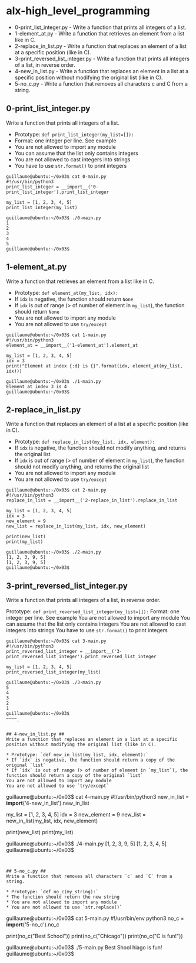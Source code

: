# alx-high_level_programming

* 0-print_list_integer.py - Write a function that prints all integers of a list.
* 1-element_at.py - Write a function that retrieves an element from a list like in C.
* 2-replace_in_list.py - Write a function that replaces an element of a list at a specific position (like in C).
* 3-print_reversed_list_integer.py - Write a function that prints all integers of a list, in reverse order.
* 4-new_in_list.py - Write a function that replaces an element in a list at a specific position without modifying the original list (like in C).
* 5-no_c.py - Write a function that removes all characters c and C from a string.



## 0-print_list_integer.py ##
Write a function that prints all integers of a list.

* Prototype: `def print_list_integer(my_list=[]):`
* Format: one integer per line. See example
* You are not allowed to import any module
* You can assume that the list only contains integers
* You are not allowed to cast integers into strings
* You have to use `str.format()` to print integers

~~~~
guillaume@ubuntu:~/0x03$ cat 0-main.py
#!/usr/bin/python3
print_list_integer = __import__('0-print_list_integer').print_list_integer

my_list = [1, 2, 3, 4, 5]
print_list_integer(my_list)

guillaume@ubuntu:~/0x03$ ./0-main.py
1
2
3
4
5
guillaume@ubuntu:~/0x03$ 
~~~~


## 1-element_at.py ##
Write a function that retrieves an element from a list like in C.

* Prototype: `def element_at(my_list, idx):`
* If `idx` is negative, the function should return `None`
* If `idx` is out of range (> of number of element in `my_list`), the function should return `None`
* You are not allowed to import any module
* You are not allowed to use `try/except`

~~~~
guillaume@ubuntu:~/0x03$ cat 1-main.py
#!/usr/bin/python3
element_at = __import__('1-element_at').element_at

my_list = [1, 2, 3, 4, 5]
idx = 3
print("Element at index {:d} is {}".format(idx, element_at(my_list, idx)))

guillaume@ubuntu:~/0x03$ ./1-main.py
Element at index 3 is 4
guillaume@ubuntu:~/0x03$ 
~~~~


## 2-replace_in_list.py ##
Write a function that replaces an element of a list at a specific position (like in C).

* Prototype: `def replace_in_list(my_list, idx, element):`
* If `idx` is negative, the function should not modify anything, and returns the original list
* If `idx` is out of range (> of number of element in `my_list`), the function should not modify anything, and returns the original list
* You are not allowed to import any module
* You are not allowed to use `try/except`

~~~~
guillaume@ubuntu:~/0x03$ cat 2-main.py
#!/usr/bin/python3
replace_in_list = __import__('2-replace_in_list').replace_in_list

my_list = [1, 2, 3, 4, 5]
idx = 3
new_element = 9
new_list = replace_in_list(my_list, idx, new_element)

print(new_list)
print(my_list)

guillaume@ubuntu:~/0x03$ ./2-main.py
[1, 2, 3, 9, 5]
[1, 2, 3, 9, 5]
guillaume@ubuntu:~/0x03$ 
~~~~


## 3-print_reversed_list_integer.py ##
Write a function that prints all integers of a list, in reverse order.

Prototype: `def print_reversed_list_integer(my_list=[]):`
Format: one integer per line. See example
You are not allowed to import any module
You can assume that the list only contains integers
You are not allowed to cast integers into strings
You have to use `str.format()` to print integers

~~~~
guillaume@ubuntu:~/0x03$ cat 3-main.py
#!/usr/bin/python3
print_reversed_list_integer = __import__('3-print_reversed_list_integer').print_reversed_list_integer

my_list = [1, 2, 3, 4, 5]
print_reversed_list_integer(my_list)

guillaume@ubuntu:~/0x03$ ./3-main.py
5
4
3
2
1
guillaume@ubuntu:~/0x03$ 
~~~~_


## 4-new_in_list.py ##
Write a function that replaces an element in a list at a specific position without modifying the original list (like in C).

* Prototype: `def new_in_list(my_list, idx, element):`
* If `idx` is negative, the function should return a copy of the original `list`
* If `idx` is out of range (> of number of element in `my_list`), the function should return a copy of the original `list`
You are not allowed to import any module
You are not allowed to use `try/except`

~~~~
guillaume@ubuntu:~/0x03$ cat 4-main.py
#!/usr/bin/python3
new_in_list = __import__('4-new_in_list').new_in_list

my_list = [1, 2, 3, 4, 5]
idx = 3
new_element = 9
new_list = new_in_list(my_list, idx, new_element)

print(new_list)
print(my_list)

guillaume@ubuntu:~/0x03$ ./4-main.py
[1, 2, 3, 9, 5]
[1, 2, 3, 4, 5]
guillaume@ubuntu:~/0x03$ 
~~~~


## 5-no_c.py ##
Write a function that removes all characters `c` and `C` from a string.

* Prototype: `def no_c(my_string):`
* The function should return the new string
* You are not allowed to import any module
* You are not allowed to use `str.replace()`

~~~~
guillaume@ubuntu:~/0x03$ cat 5-main.py
#!/usr/bin/env python3
no_c = __import__('5-no_c').no_c

print(no_c("Best School"))
print(no_c("Chicago"))
print(no_c("C is fun!"))

guillaume@ubuntu:~/0x03$ ./5-main.py
Best Shool
hiago
 is fun!
guillaume@ubuntu:~/0x03$ 
~~~~
